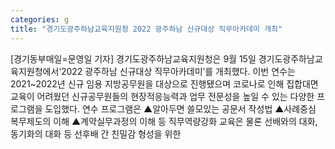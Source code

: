 ```yaml
---
categories: g
title: "경기도광주하남교육지원청 2022 광주하남 신규대상 직무아카데미 개최"
---
```

[경기동부매일=문영일 기자] 경기도광주하남교육지원청은 9월 15일 경기도광주하남교육지원청에서‘2022 광주하남 신규대상 직무아카데미’를 개최했다. 이번 연수는 2021~2022년 신규 임용 지방공무원을 대상으로 진행됐으며 코로나로 인해 집합대면교육이 어려웠던 신규공무원들의 현장적응능력과 업무 전문성을 높일 수 있는 다양한 프로그램을 도입했다. 연수 프로그램은 ▲알아두면 쓸모있는 공문서 작성법 ▲사례중심 복무제도의 이해 ▲계약실무과정의 이해 등 직무역량강화 교육은 물론 선배와의 대화, 동기화의 대화 등 선후배 간 친밀감 형성을 위한